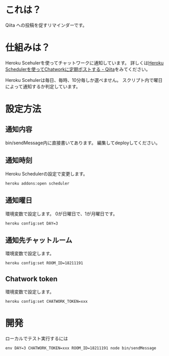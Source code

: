 # これは？
Qiita への投稿を促すリマインダーです。

# 仕組みは？

Heroku Scehulerを使ってチャットワークに通知しています。
詳しくは[Heroku Schedulerを使ってChatworkに定期ポストする - Qiita](http://qiita.com/ledsun/items/81d47d934f859a4a8a6b)をみてください。

Heroku Scehulerは毎日、毎時、10分毎しか選べません。
スクリプト内で曜日によって通知するか判定しています。

# 設定方法
## 通知内容
bin/sendMessage内に直接書いてあります。
編集してdeployしてください。

## 通知時刻
Heroku Schedulerの設定で変更します。

```
heroku addons:open scheduler
```

## 通知曜日
環境変数で設定します。
0が日曜日で、1が月曜日です。

```
heroku config:set DAY=3
```

## 通知先チャットルーム
環境変数で設定します。

```
heroku config:set ROOM_ID=18211191
```

## Chatwork token
環境変数で設定します。

```
heroku config:set CHATWORK_TOKEN=xxx
```

# 開発

ローカルでテスト実行するには

```
env DAY=3 CHATWORK_TOKEN=xxx ROOM_ID=18211191 node bin/sendMessage
```
